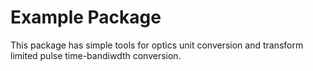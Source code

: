 # Example Package

This package has simple tools for optics unit conversion and transform limited pulse time-bandiwdth conversion. 